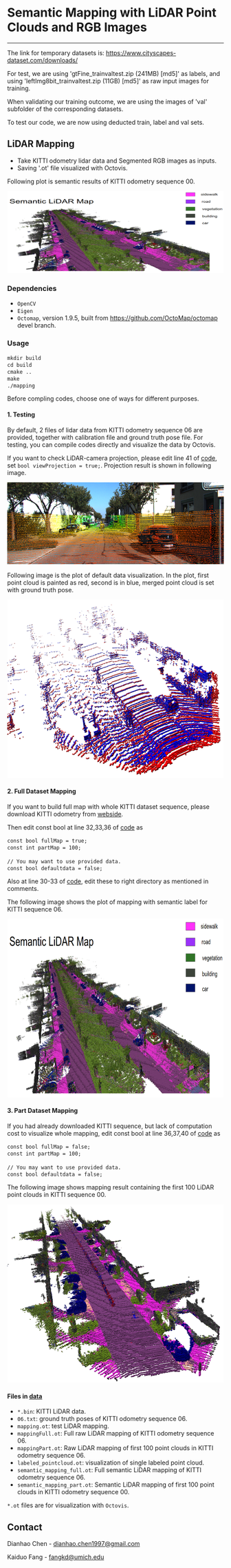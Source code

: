 
# Semantic Mapping with LiDAR Point Clouds and RGB Images
------------------

The link for temporary datasets is: https://www.cityscapes-dataset.com/downloads/

For test, we are using 'gtFine_trainvaltest.zip (241MB) [md5]' as labels, and using 'leftImg8bit_trainvaltest.zip (11GB) [md5]' as raw input images for training.

When validating our training outcome, we are using the images of 'val' subfolder of the corresponding datasets.

To test our code, we are now using deducted train, label and val sets.

## LiDAR Mapping

* Take KITTI odometry lidar data and Segmented RGB images as inputs.
* Saving '.ot' file visualized with Octovis.

Following plot is semantic results of KITTI odometry sequence 00.
<p align="center">
  <img src="octomap_example/semantic_result.png" width="621" height="190" >
</p>

### Dependencies

* `OpenCV`
* `Eigen`
* `Octomap`, version 1.9.5, built from https://github.com/OctoMap/octomap devel branch.

### Usage

```
mkdir build
cd build
cmake ..
make
./mapping
```

Before compling codes, choose one of ways for different purposes.

#### 1. Testing
By default, 2 files of lidar data from KITTI odometry sequence 06 are provided, together with calibration file and ground truth pose file. For testing, you can compile codes directly and visualize the data by Octovis.

If you want to check LiDAR-camera projection, please edit line 41 of [code](https://github.com/fangkd8/EECS_504/blob/master/octomap_example/src/buildmap.cpp), set `bool viewProjection = true;`. Projection result is shown in following image.

<p align="center">
  <img src="octomap_example/projection.png" width="621" height="190" >
</p>

Following image is the plot of default data visualization. In the plot, first point cloud is painted as red, second is in blue, merged point cloud is set with ground truth pose.

<p align="center">
  <img src="octomap_example/defaultdata.png" width="779" height="414" >
</p>

#### 2. Full Dataset Mapping
If you want to build full map with whole KITTI dataset sequence, please download KITTI odometry from [webside](http://www.cvlibs.net/datasets/kitti/eval_odometry.php). 

Then edit const bool at line 32,33,36 of [code](https://github.com/fangkd8/EECS_504/blob/master/octomap_example/src/buildmap.cpp) as 
```
const bool fullMap = true;
const int partMap = 100;

// You may want to use provided data.
const bool defaultdata = false;
```
Also at line 30-33 of [code](https://github.com/fangkd8/EECS_504/blob/master/octomap_example/src/buildmap.cpp), edit these to right directory as mentioned in comments.

The following image shows the plot of mapping with semantic label for KITTI sequence 06. 

<p align="center">
  <img src="octomap_example/semantic_result.png" width="779" height="414" >
</p>

#### 3. Part Dataset Mapping
If you had already downloaded KITTI sequence, but lack of computation cost to visualize whole mapping, edit const bool at line 36,37,40 of [code](https://github.com/fangkd8/EECS_504/blob/master/octomap_example/src/buildmap.cpp) as 
```
const bool fullMap = false;
const int partMap = 100;

// You may want to use provided data.
const bool defaultdata = false;
```

The following image shows mapping result containing the first 100 LiDAR point clouds in KITTI sequence 00.

<p align="center">
  <img src="octomap_example/semantic_part.png" width="779" height="414" >
</p>

#### Files in [data](https://github.com/fangkd8/EECS_504/tree/master/octomap_example/data)

* `*.bin`: KITTI LiDAR data.
* `06.txt`: ground truth poses of KITTI odometry sequence 06.
* `mapping.ot`: test LiDAR mapping.
* `mappingFull.ot`: Full raw LiDAR mapping of KITTI odometry sequence 06.
* `mappingPart.ot`: Raw LiDAR mapping of first 100 point clouds in KITTI odometry sequence 06.
* `labeled_pointcloud.ot`: visualization of single labeled point cloud.
* `semantic_mapping_full.ot`: Full semantic LiDAR mapping of KITTI odometry sequence 06.
* `semantic_mapping_part.ot`: Semantic LiDAR mapping of first 100 point clouds in KITTI odometry sequence 00.

`*.ot` files are for visualization with `Octovis`.

Contact
-------

Dianhao Chen - dianhao.chen1997@gmail.com

Kaiduo Fang  - fangkd@umich.edu

